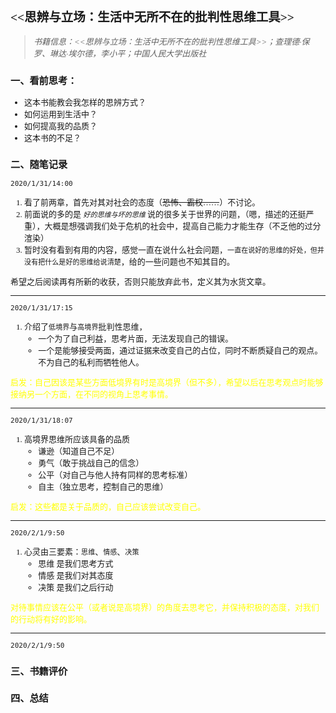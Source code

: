 <font face=仿宋 size=2>

## <<思辨与立场：生活中无所不在的批判性思维工具>>
> *书籍信息：<<思辨与立场：生活中无所不在的批判性思维工具>>；查理德·保罗、琳达·埃尔德，李小平；中国人民大学出版社*
 
### 一、看前思考：  
* 这本书能教会我怎样的思辨方式？
* 如何运用到生活中？
* 如何提高我的品质？
* 这本书的不足？

### 二、随笔记录  
`2020/1/31/14:00`  
1. 看了前两章，首先对其对社会的态度（~~恐怖、霸权……~~）不讨论。  
2. 前面说的多的是 _`好的思维与坏的思维`_ 说的很多关于世界的问题，（嗯，描述的还挺严重），大概是想强调我们处于危机的社会中，提高自己能力才能生存（不乏他的过分渲染）
3. 暂时没有看到有用的内容，感觉一直在说什么社会问题，`一直在说好的思维的好处，但并没有把什么是好的思维给说清楚`，给的一些问题也不知其目的。

希望之后阅读再有所新的收获，否则只能放弃此书，定义其为水货文章。 

---

`2020/1/31/17:15`  
1. 介绍了`低境界`与`高境界`批判性思维，
    + 一个为了自己利益，思考片面，无法发现自己的错误。
    + 一个是能够接受两面，通过证据来改变自己的占位，同时不断质疑自己的观点。不为自己的私利而牺牲他人。  

<font color=yellow>
启发：自己因该是某些方面低境界有时是高境界（但不多），希望以后在思考观点时能够接纳另一个方面，在不同的视角上思考事情。
</font>

---

`2020/1/31/18:07`  
1. 高境界思维所应该具备的品质  
   + 谦逊（知道自己不足）
   + 勇气（敢于挑战自己的信念）
   + 公平（对自己与他人持有同样的思考标准）
   + 自主（独立思考，控制自己的思维）

<font color=yellow>
启发：这些都是关于品质的，自己应该尝试改变自己。
</font>

---
`2020/2/1/9:50`  
 1. 心灵由三要素：`思维`、`情感`、`决策`
    * 思维 是我们思考方式
    * 情感 是我们对其态度
    * 决策 是我们之后行动

<font color=yellow>
对待事情应该在公平（或者说是高境界）的角度去思考它，并保持积极的态度，对我们的行动将有好的影响。
</font>

---

`2020/2/1/9:50`



### 三、书籍评价




### 四、总结













</font>
